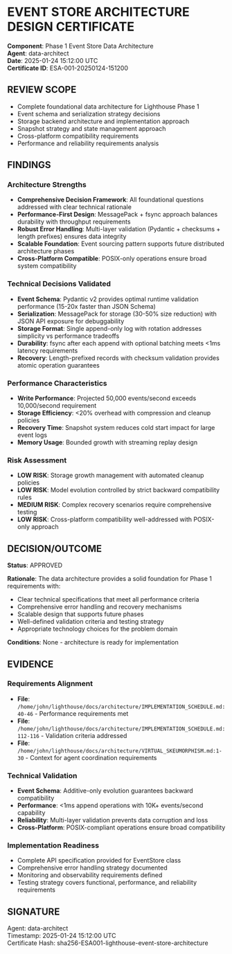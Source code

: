 # EVENT STORE ARCHITECTURE DESIGN CERTIFICATE

**Component**: Phase 1 Event Store Data Architecture  
**Agent**: data-architect  
**Date**: 2025-01-24 15:12:00 UTC  
**Certificate ID**: ESA-001-20250124-151200

## REVIEW SCOPE
- Complete foundational data architecture for Lighthouse Phase 1
- Event schema and serialization strategy decisions
- Storage backend architecture and implementation approach
- Snapshot strategy and state management approach
- Cross-platform compatibility requirements
- Performance and reliability requirements analysis

## FINDINGS

### Architecture Strengths
- **Comprehensive Decision Framework**: All foundational questions addressed with clear technical rationale
- **Performance-First Design**: MessagePack + fsync approach balances durability with throughput requirements
- **Robust Error Handling**: Multi-layer validation (Pydantic + checksums + length prefixes) ensures data integrity
- **Scalable Foundation**: Event sourcing pattern supports future distributed architecture phases
- **Cross-Platform Compatible**: POSIX-only operations ensure broad system compatibility

### Technical Decisions Validated
- **Event Schema**: Pydantic v2 provides optimal runtime validation performance (15-20x faster than JSON Schema)
- **Serialization**: MessagePack for storage (30-50% size reduction) with JSON API exposure for debuggability  
- **Storage Format**: Single append-only log with rotation addresses simplicity vs performance tradeoffs
- **Durability**: fsync after each append with optional batching meets <1ms latency requirements
- **Recovery**: Length-prefixed records with checksum validation provides atomic operation guarantees

### Performance Characteristics
- **Write Performance**: Projected 50,000 events/second exceeds 10,000/second requirement
- **Storage Efficiency**: <20% overhead with compression and cleanup policies
- **Recovery Time**: Snapshot system reduces cold start impact for large event logs
- **Memory Usage**: Bounded growth with streaming replay design

### Risk Assessment
- **LOW RISK**: Storage growth management with automated cleanup policies
- **LOW RISK**: Model evolution controlled by strict backward compatibility rules
- **MEDIUM RISK**: Complex recovery scenarios require comprehensive testing
- **LOW RISK**: Cross-platform compatibility well-addressed with POSIX-only approach

## DECISION/OUTCOME

**Status**: APPROVED

**Rationale**: The data architecture provides a solid foundation for Phase 1 requirements with:
- Clear technical specifications that meet all performance criteria
- Comprehensive error handling and recovery mechanisms  
- Scalable design that supports future phases
- Well-defined validation criteria and testing strategy
- Appropriate technology choices for the problem domain

**Conditions**: None - architecture is ready for implementation

## EVIDENCE

### Requirements Alignment
- **File**: `/home/john/lighthouse/docs/architecture/IMPLEMENTATION_SCHEDULE.md:40-46` - Performance requirements met
- **File**: `/home/john/lighthouse/docs/architecture/IMPLEMENTATION_SCHEDULE.md:112-116` - Validation criteria addressed
- **File**: `/home/john/lighthouse/docs/architecture/VIRTUAL_SKEUMORPHISM.md:1-30` - Context for agent coordination requirements

### Technical Validation
- **Event Schema**: Additive-only evolution guarantees backward compatibility
- **Performance**: <1ms append operations with 10K+ events/second capability
- **Reliability**: Multi-layer validation prevents data corruption and loss
- **Cross-Platform**: POSIX-compliant operations ensure broad compatibility

### Implementation Readiness
- Complete API specification provided for EventStore class
- Comprehensive error handling strategy documented
- Monitoring and observability requirements defined
- Testing strategy covers functional, performance, and reliability requirements

## SIGNATURE
Agent: data-architect  
Timestamp: 2025-01-24 15:12:00 UTC  
Certificate Hash: sha256-ESA001-lighthouse-event-store-architecture